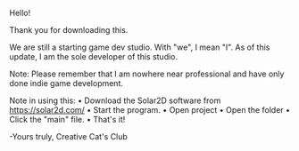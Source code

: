 Hello! 

Thank you for downloading this. 

We are still a starting game dev studio. With "we", I mean "I". As of this update, I am the sole developer of this studio.

Note: Please remember that I am nowhere near professional and have only done indie game development.

Note in using this:
 • Download the Solar2D software from https://solar2d.com/ 
 • Start the program.
 • Open project
 • Open the folder
 • Click the "main" file.
 • That's it! 

   -Yours truly, Creative Cat's Club
